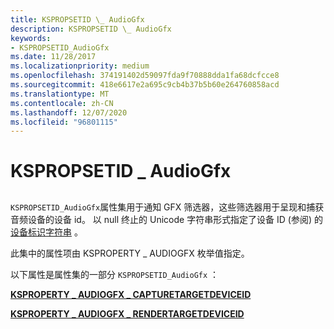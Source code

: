```yaml
---
title: KSPROPSETID \_ AudioGfx
description: KSPROPSETID \_ AudioGfx
keywords:
- KSPROPSETID_AudioGfx
ms.date: 11/28/2017
ms.localizationpriority: medium
ms.openlocfilehash: 374191402d59097fda9f70888dda1fa68dcfcce8
ms.sourcegitcommit: 418e6617e2a695c9cb4b37b5b60e264760858acd
ms.translationtype: MT
ms.contentlocale: zh-CN
ms.lasthandoff: 12/07/2020
ms.locfileid: "96801115"
---
```

# <a name="kspropsetid_audiogfx"></a>KSPROPSETID \_ AudioGfx


## <span id="ddk_kspropsetid_audiogfx_ks"></span><span id="DDK_KSPROPSETID_AUDIOGFX_KS"></span>


`KSPROPSETID_AudioGfx`属性集用于通知 GFX 筛选器，这些筛选器用于呈现和捕获音频设备的设备 id。 以 null 终止的 Unicode 字符串形式指定了设备 ID (参阅) 的 [设备标识字符串](../install/device-identification-strings.md) 。

此集中的属性项由 KSPROPERTY \_ AUDIOGFX 枚举值指定。

以下属性是属性集的一部分 `KSPROPSETID_AudioGfx` ：

[**KSPROPERTY \_ AUDIOGFX \_ CAPTURETARGETDEVICEID**](ksproperty-audiogfx-capturetargetdeviceid.md)

[**KSPROPERTY \_ AUDIOGFX \_ RENDERTARGETDEVICEID**](ksproperty-audiogfx-rendertargetdeviceid.md)

 

